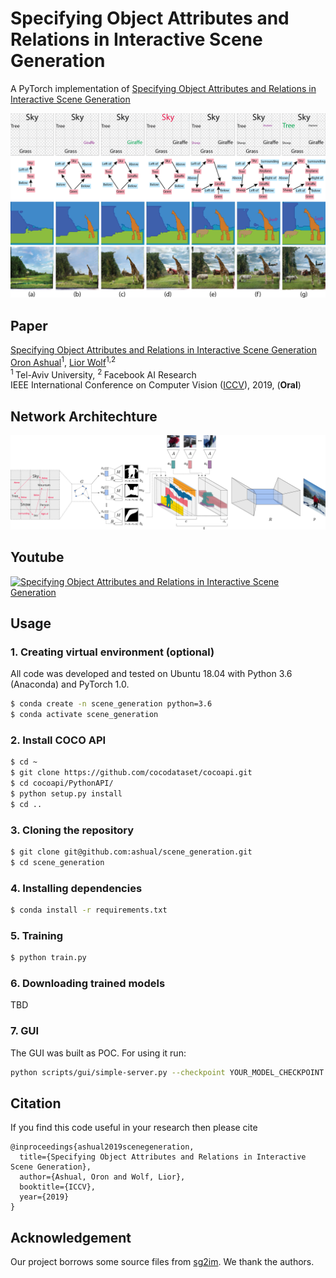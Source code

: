 # Specifying Object Attributes and Relations in Interactive Scene Generation
A PyTorch implementation of [Specifying Object Attributes and Relations in Interactive Scene Generation](https://arxiv.org/abs/)
<p align="center"><img src='images/scene_generation.png' width='650px'></p>

## Paper
[Specifying Object Attributes and Relations in Interactive Scene Generation](https://arxiv.org/abs/)
<br/>
[Oron Ashual](https://)<sup>1</sup>, [Lior Wolf](https://www.cs.tau.ac.il/~wolf/)<sup>1,2</sup><br/>
<sup>1 </sup> Tel-Aviv University, <sup>2 </sup> Facebook AI Research <br/>
IEEE International Conference on Computer Vision ([ICCV](http://iccv2019.thecvf.com/)), 2019, (<b>Oral</b>)

## Network Architechture
<p align='center'><img src='images/arch.png' width='1000px'></p>

## Youtube
[![Specifying Object Attributes and Relations in Interactive Scene Generation](https://img.youtube.com/vi/V2v0qEPsjr0/0.jpg)](https://www.youtube.com/watch?v=V2v0qEPsjr0 "Specifying Object Attributes and Relations in Interactive Scene Generation")

## Usage

### 1. Creating virtual environment (optional)
All code was developed and tested on Ubuntu 18.04 with Python 3.6 (Anaconda) and PyTorch 1.0.

```bash
$ conda create -n scene_generation python=3.6
$ conda activate scene_generation
```

### 2. Install COCO API
```bash
$ cd ~
$ git clone https://github.com/cocodataset/cocoapi.git
$ cd cocoapi/PythonAPI/
$ python setup.py install
$ cd ..
```

### 3. Cloning the repository
```bash
$ git clone git@github.com:ashual/scene_generation.git
$ cd scene_generation
```

### 4. Installing dependencies
```bash
$ conda install -r requirements.txt
```

### 5. Training
```bash
$ python train.py
```

### 6. Downloading trained models
TBD

### 7. GUI
The GUI was built as POC. For using it run:
```bash
python scripts/gui/simple-server.py --checkpoint YOUR_MODEL_CHECKPOINT
```

## Citation

If you find this code useful in your research then please cite
```
@inproceedings{ashual2019scenegeneration,
  title={Specifying Object Attributes and Relations in Interactive Scene Generation},
  author={Ashual, Oron and Wolf, Lior},
  booktitle={ICCV},
  year={2019}
}
```

## Acknowledgement 
Our project borrows some source files from [sg2im](https://github.com/google/sg2im). We thank the authors.